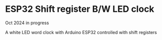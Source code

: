 # ESP32 Shift register B/W LED clock

Oct 2024 in progress

A white LED word clock with Arduino ESP32 controlled with shift registers
